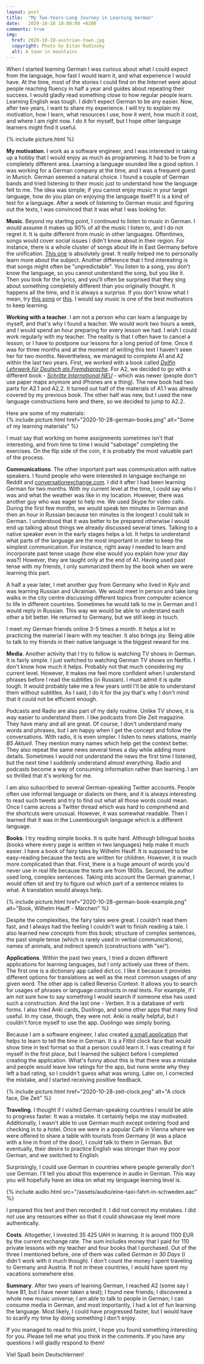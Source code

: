 ```yaml
---
layout: post
title:  "My Two-Years-Long Journey in Learning German"
date:   2020-10-28 10:00:00 +0200
comments: true
img:
  href: 2020-10-28-austrian-town.jpg
  copyright: Photo by Eitan Rudinsky
  alt: A town in mountains
---
```

When I started learning German I was curious about what I could expect from
the language, how fast I would learn it, and what experience I would have.
At the time, most of the stories I could find on the Internet were about people
reaching fluency in half a year and guides about repeating their success.
I would gladly read something close to how regular people learn. Learning
English was tough. I didn't expect German to be any easier. Now, after two
years, I want to share my experience. I will try to explain my motivation, how
I learn, what resources I use, how it went, how much it cost, and where I am
right now. I do it for myself, but I hope other language learners might find
it useful.

{% include picture.html %}

**My motivation**. I work as a software engineer, and I was interested in
taking up a hobby that I would enjoy as much as programming. It had to be from
a completely different area. Learning a language sounded like a good option.
I was working for a German company at the time, and I was a frequent guest
in Munich. German seemed a natural choice. I found a couple of German bands
and tried listening to their music just to understand how the language felt
to me. The idea was simple; if you cannot enjoy music in your target language,
how do you plan on enjoying the language itself? It is a kind of test for a
language. After a week of listening to German music and figuring out the
texts, I was convinced that it was what I was looking for.

**Music**. Beyond my starting point, I continued to listen to music in German.
I would assume it makes up 90% of all the music I listen to, and I do not
regret it. It is quite different from music in other languages. Oftentimes,
songs would cover social issues I didn't know about in their region. For
instance, there is a whole cluster of songs about life in East Germany before
the unification. [This one](https://www.youtube.com/watch?v=UIE8uHNUeRA)
is absolutely great. It really helped me to personally learn more about the
subject. Another difference that I find interesting is that songs might often
be "unpredictable". You listen to a song, you don't know the language, so you
cannot understand the song, but you like it. Then you look for the lyrics, and
you’ll often be surprised that they sing about something completely different
than you originally thought. It happens all the time, and it is always
a surprise. If you don't know what I mean, try 
[this song](https://www.youtube.com/watch?v=wkv64uLyEN0) or
[this](https://www.youtube.com/watch?v=xREl_68O-mw). I would say
music is one of the best motivators to keep learning.

**Working with a teacher**. I am not a person who can learn a language by
myself, and that's why I found a teacher. We would work two hours a week, and
I would spend an hour preparing for every lesson we had. I wish I could work
regularly with my teacher. The reality is that I often have to cancel a
lesson, or I have to postpone our lessons for a long period of time. Once it 
was for three months and at the moment of writing this text I haven't seen her
for two months. Nevertheless, we managed to complete A1 and A2 within the last
two years. First, we worked with a book called
[*Delfin Lehrwerk für Deutsch als Fremdsprache*](https://shop.hueber.de/en/sprache-unterrichten/deutsch-als-fremdsprache-daf-daz/lehrwerk/delfin-3bdg-ausg-teil-1.html).
For A2, we decided to go with a different book - 
[*Schritte International NEU*](https://shop.hueber.de/en/schritte-int-neu-4-kb-ab-cd-z-ab.html) -
which was newer (people don't use paper maps anymore and iPhones are a thing).
The new book had two parts for A2.1 and A2.2. It turned out half of the materials
of A1.1 was already covered by my previous book. The other half was new, but
I used the new language constructions here and there, so we decided to jump
to A2.2.

Here are some of my materials:                           
{% 
  include picture.html 
  href="2020-10-28-german-books.png" 
  alt="Some of my learning materials"
%}

I must say that working on home assignments sometimes isn't that interesting,
and from time to time I would "sabotage" completing the exercises. On the
flip side of the coin, it is probably the most valuable part of the process.

**Communications**. The other important part was communication with
native speakers. I found people who were interested in language exchange
on Reddit and [conversationexchange.com](https://conversationexchange.com).
I did it after I had been learning German for two months. With my current
level at the time, I could say who I was and what the weather was like in my
location. However, there was another guy who was eager to help me. We used
Skype for video calls. During the first few months, we would speak ten minutes
in German and then an hour in Russian because ten minutes is the longest I
could talk in German. I understood that it was better to be prepared otherwise
I would end up talking about things we already discussed several times.
Talking to a native speaker even in the early stages helps a lot. It helps to
understand what parts of the language are the most important in order to keep
the simplest communication. For instance, right away I needed to learn and
incorporate past tense usage (how else would you explain how your day was?)
However, they are taught only at the end of A1. Having used past tense with my
friends, I only summarized them by the book when we were learning this part.

A half a year later, I met another guy from Germany who lived in Kyiv
and was learning Russian and Ukrainian. We would meet in person and take
long walks in the city centre discussing different topics from computer
science to life in different countries. Sometimes he would talk to me in
German and I would reply in Russian. This way we would be able to understand
each other a bit better. He returned to Germany, but we still keep in touch.

I meet my German friends online 3-5 times a month. It helps a lot in
practicing the material I learn with my teacher. It also brings joy. Being
able to talk to my friends in their native language is the biggest
reward for me.

**Media**. Another activity that I try to follow is watching TV shows in
German. It is fairly simple. I just switched to watching German TV shows
on Netflix. I don't know how much it helps. Probably not that much
considering my current level. However, it makes me feel more confident
when I understand phrases before I read the subtitles (in Russian). I must
admit it is quite tough. It would probably take me a few years until I'll
be able to understand them without subtitles. As I said, I do it for the
joy that's why I don't mind that it could not be efficient enough.

Podcasts and Radio are also part of my daily routine. Unlike TV shows,
it is way easier to understand them. I like podcasts from Die Zeit magazine.
They have many and all are great. Of course, I don't understand many words
and phrases, but I am happy when I get the concept and follow the conversations.
With radio, it is even simpler. I listen to news stations, mainly *B5 Aktuell*.
They mention many names which help get the context better. They also repeat the
same news several times a day while adding more details. Sometimes I would not
understand the news the first time I listened, but the next time I suddenly
understand almost everything. Radio and podcasts become a way of consuming
information rather than learning. I am so thrilled that it's working for me.

I am also subscribed to several German-speaking Twitter accounts. People
often use informal language or dialects on there, and it is always interesting
to read such tweets and try to find out what all those words could mean. Once
I came across a Twitter thread which was hard to comprehend and the shortcuts
were unusual. However, it was somewhat readable. Then I learned that it was in
the Luxembourgish language which is a different language.

**Books**. I try reading simple books. It is quite hard. Although bilingual
books (books where every page is written in two languages) help make it much
easier. I have a book of fairy tales by Wilhelm Hauff. It is supposed to be
easy-reading because the texts are written for children. However, it is much
more complicated than that. First, there is a huge amount of words you'd never
use in real life because the texts are from 1800s. Second, the author used long,
complex sentences. Taking into account the German grammar, I would often sit
and try to figure out which part of a sentence relates to what. A translation
would always help.

{% 
  include picture.html 
  href="2020-10-28-german-book-example.png" 
  alt="Book, Wilhelm Hauff - Märchen"
%}

Despite the complexities, the fairy tales
were great. I couldn't read them fast, and I always had the feeling
I couldn't wait to finish reading a tale. I also learned new concepts
from this book; structure of complex sentences, the past simple tense
(which is rarely used in verbal communications), names of animals,
and indirect speech (constructions with "sei").

**Applications**. Within the past two years, I tried a dozen different
applications for learning languages, but I only actively use three of
them. The first one is a dictionary app called dict.cc. I like
it because it provides different options for translations as well
as the most common usages of any given word. The other app is called
Reverso Context. It allows you to search for usages of phrases or
language constructs in real texts. For example, if I am not sure how to say
something I would search if someone else has used such a construction.
And the last one - Verben. It is a database of verb forms.
I also tried Anki cards, Duolingo, and some
other apps that many find useful. In my case, though, they were not.
Anki is really helpful, but I couldn't force myself to use the app.
Duolingo was simply boring. 

Because I am a software engineer, I also created 
[a small application](https://github.com/shpota/zeit)
that helps to learn to tell the time in German. It is a Fitbit clock face
that would show time in text format so that a person could learn it.
I was creating it for myself in the first place, but I learned the
subject before I completed creating the application. What's funny about this
is that there was a mistake and people would leave low ratings for the app, but
none wrote why they left a bad rating, so I couldn't guess what
was wrong. Later on, I corrected the mistake, and I started receiving
positive feedback.

{% 
  include picture.html 
  href="2020-10-28-zeit-clock.png" 
  alt="A clock face, Die Zeit"
%}

**Traveling**. I thought if I visited German-speaking countries I would be
able to progress faster. It was a mistake. It certainly helps me stay motivated.
Additionally, I wasn't able to use German much except ordering food and
checking in to a hotel. Once we were in a popular Café in Vienna where we were
offered to share a table with tourists from Germany (it was a place with a line
in front of the door), I could talk to them in German. But eventually, their
desire to practice English was stronger than my poor German, and we switched
to English.

Surprisingly, I could use German in countries where people generally don't
use German. I'll tell you about this experience in audio in German. This way
you will hopefully have an idea on what my language learning level is.

{% include audio.html src="/assets/audio/eine-taxi-fahrt-in-schweden.aac" %}

I prepared this text and then recorded it. I did not correct my mistakes.
I did not use any resources either so that it could showcase my level more
authentically.

**Costs**. Altogether, I invested 35 425 UAH in learning. It is around 1100 EUR
by the current exchange rate. The sum includes money that I paid for
110 private lessons with my teacher and four books that I purchased.
Out of the three I mentioned before, one of them was called *German in 30 Days*
(I didn't work with it much though). I don't count the money I spent traveling
to Germany and Austria. If not in these countries, I would have spent my
vacations somewhere else.

**Summary**. After two years of learning German, I reached A2 (some say I
have B1, but I have never taken a test); I found new friends; I discovered
a whole new music universe; I am able to talk to people in German; I can
consume media in German, and most importantly, I had a lot of fun learning
the language. Most likely, I could have progressed faster, but I would
have to scarify my time by doing something I don't enjoy. 

If you managed to read to this point, I hope you found something interesting
for you. Please tell me what you think in the comments. If you have any
questions I will gladly respond to them!

Viel Spaß beim Deutschlernen!
